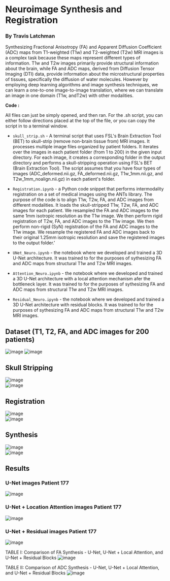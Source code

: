 # Neuroimage Synthesis and Registration

### By Travis Latchman


Synthesizing Fractional Anisotropy (FA) and Apparent Diffusion Coefficient (ADC) maps from T1-weighted (T1w) and T2-weighted (T2w)  MRI images is a complex task because these maps represent different types of information. T1w and T2w images primarily provide structural information about the brain, while FA and ADC maps, derived from Diffusion Tensor Imaging (DTI) data, provide information about the microstructural properties of tissues, specifically the diffusion of water molecules. However by employing deep learning algorithms and image synthesis techniques, we can learn a one-to-one image-to-image translation, where we can translate an image in one domain (T1w, andT2w) with other modalities.


**Code :**  

All files can just be simply opened, and then ran. For the .sh script, you can either follow directions placed at the top of the file, or you can copy the script in to a terminal window. 

* `skull_strip.sh` -   A terminal script that uses FSL's Brain Extraction Tool (BET) to skull-strip (remove non-brain tissue from) MRI images. It processes multiple image files organized by patient folders. It iterates over the images in each patient folder (from 1 to 200) in the given input directory. For each image, it creates a corresponding folder in the output directory and performs a skull-stripping operation using FSL's BET (Brain Extraction Tool). The script assumes that you have four types of images (ADC_deformed.nii.gz, FA_deformed.nii.gz, T1w_1mm.nii.gz, and T2w_1mm_noalign.nii.gz) in each patient's folder.

* `Registration.ipynb`  - a Python code snippet that performs intermodality registration on a set of medical images using the ANTs library. The purpose of the code is to align T1w, T2w, FA, and ADC images from different modalities. It loads the skull-stripped T1w, T2w, FA, and ADC images for each patient. We resampled the FA and ADC images to the same 1mm isotropic resolution as the T1w image. We then perform rigid registration of T2w, FA, and ADC images to the T1w image. We then perform non-rigid (SyN) registration of the FA and ADC images to the T1w image. We resample the registered FA and ADC images back to their original 1.25mm isotropic resolution and save the registered images to the output folder.'

* `UNet_Neuro.ipynb` - the notebook where we developed and trained a 3D U-Net architecture. It was trained to for the purposes of sythesizing FA and ADC maps from structural T1w and T2w MRI images. 
  
* `Attention_Neuro.ipynb` - the notebook where we developed and trained a 3D U-Net architecture with a local attention mechanism afer the bottleneck layer. It was trained to for the purposes of sythesizing FA and ADC maps from structural T1w and T2w MRI images. 

* `Residual_Neuro.ipynb` - the notebook where we developed and trained a 3D U-Net architecture with residual blocks. It was trained to for the purposes of sythesizing FA and ADC maps from structural T1w and T2w MRI images.


## Dataset (T1, T2, FA, and ADC images for 200 patients)
![image](https://github.com/travislatchman/Neuroimage-Registration-and-Synthesis/assets/32372013/90b09d7d-40f2-480c-812d-872b99429846)
![image](https://github.com/travislatchman/Neuroimage-Registration-and-Synthesis/assets/32372013/affa6efc-bbf2-4332-941a-bc0dcac02489)  


## Skull Stripping  
![image](https://github.com/travislatchman/Neuroimage-Registration-and-Synthesis/assets/32372013/fc323197-d9a3-4e13-872a-52b90c099fd4)  
![image](https://github.com/travislatchman/Neuroimage-Registration-and-Synthesis/assets/32372013/15f513fc-5dab-4077-b832-2a25b4a8f2de)  


## Registration
![image](https://github.com/travislatchman/Neuroimage-Registration-and-Synthesis/assets/32372013/b28c2005-639a-4460-87ad-719dab1cb1fa)  
![image](https://github.com/travislatchman/Neuroimage-Registration-and-Synthesis/assets/32372013/22eb6124-6b09-472d-9e06-caf289c9049b)  


## Synthesis

![image](https://github.com/travislatchman/Neuroimage-Registration-and-Synthesis/assets/32372013/63154976-86a7-4cc9-85a9-27a80e184f22)  
![image](https://github.com/travislatchman/Neuroimage-Registration-and-Synthesis/assets/32372013/67e0d95f-aa76-4067-b603-c2d141aa5417)  


## Results  
### U-Net images Patient 177
![image](https://github.com/travislatchman/Neuroimage-Registration-and-Synthesis/assets/32372013/cfccb70d-7908-44ca-b918-a4571f7eb39b)  

### U-Net + Location Attention images Patient 177  
![image](https://github.com/travislatchman/Neuroimage-Registration-and-Synthesis/assets/32372013/c34f9407-71ef-4923-ae4f-518df1fcc6fe)  

### U-Net + Residual images Patient 177  
![image](https://github.com/travislatchman/Neuroimage-Registration-and-Synthesis/assets/32372013/112a8879-2312-4294-bd1d-44b4c05ae3ae)  
  

TABLE I: Comparison of FA Synthesis - U-Net, U-Net + Local Attention, and U-Net + Residual Blocks
![image](https://github.com/travislatchman/Neuroimage-Registration-and-Synthesis/assets/32372013/9f9a9811-907e-4f4b-abb5-43a6fc7a414f)

TABLE II: Comparison of ADC Synthesis - U-Net, U-Net + Local Attention, and U-Net + Residual Blocks
![image](https://github.com/travislatchman/Neuroimage-Registration-and-Synthesis/assets/32372013/d2a82610-a022-4b29-b695-db029bccc8d9)  
















